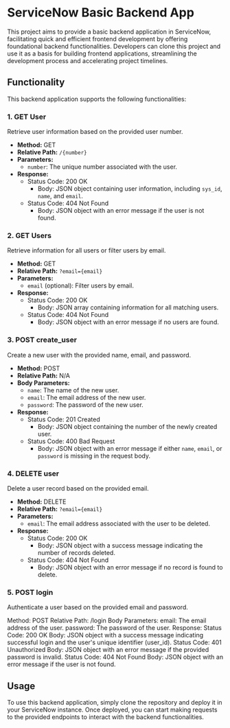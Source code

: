 # ServiceNow Basic Backend App

This project aims to provide a basic backend application in ServiceNow, facilitating quick and efficient frontend development by offering foundational backend functionalities. Developers can clone this project and use it as a basis for building frontend applications, streamlining the development process and accelerating project timelines.

## Functionality

This backend application supports the following functionalities:

### 1. GET User

Retrieve user information based on the provided user number.

- **Method:** GET
- **Relative Path:** `/{number}`
- **Parameters:**
  - `number`: The unique number associated with the user.
- **Response:**
  - Status Code: 200 OK
    - Body: JSON object containing user information, including `sys_id`, `name`, and `email`.
  - Status Code: 404 Not Found
    - Body: JSON object with an error message if the user is not found.

### 2. GET Users

Retrieve information for all users or filter users by email.

- **Method:** GET
- **Relative Path:** `?email={email}`
- **Parameters:**
  - `email` (optional): Filter users by email.
- **Response:**
  - Status Code: 200 OK
    - Body: JSON array containing information for all matching users.
  - Status Code: 404 Not Found
    - Body: JSON object with an error message if no users are found.

### 3. POST create_user

Create a new user with the provided name, email, and password.

- **Method:** POST
- **Relative Path:** N/A
- **Body Parameters:**
  - `name`: The name of the new user.
  - `email`: The email address of the new user.
  - `password`: The password of the new user.
- **Response:**
  - Status Code: 201 Created
    - Body: JSON object containing the number of the newly created user.
  - Status Code: 400 Bad Request
    - Body: JSON object with an error message if either `name`, `email`, or `password` is missing in the request body.

### 4. DELETE user

Delete a user record based on the provided email.

- **Method:** DELETE
- **Relative Path:** `?email={email}`
- **Parameters:**
  - `email`: The email address associated with the user to be deleted.
- **Response:**
  - Status Code: 200 OK
    - Body: JSON object with a success message indicating the number of records deleted.
  - Status Code: 404 Not Found
    - Body: JSON object with an error message if no record is found to delete.

### 5. POST login

Authenticate a user based on the provided email and password.

Method: POST
Relative Path: /login
Body Parameters:
email: The email address of the user.
password: The password of the user.
Response:
Status Code: 200 OK
Body: JSON object with a success message indicating successful login and the user's unique identifier (user_id).
Status Code: 401 Unauthorized
Body: JSON object with an error message if the provided password is invalid.
Status Code: 404 Not Found
Body: JSON object with an error message if the user is not found.

## Usage

To use this backend application, simply clone the repository and deploy it in your ServiceNow instance. Once deployed, you can start making requests to the provided endpoints to interact with the backend functionalities.
